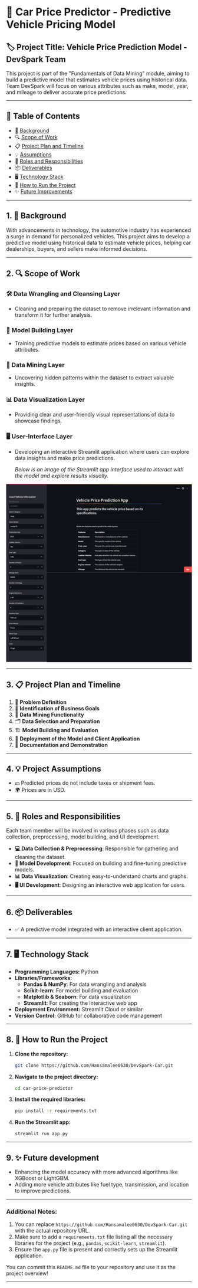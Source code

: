 # 🚗 Car Price Predictor - Predictive Vehicle Pricing Model

## 🏷 Project Title: Vehicle Price Prediction Model - DevSpark Team

This project is part of the "Fundamentals of Data Mining" module, aiming to build a predictive model that estimates vehicle prices using historical data. Team DevSpark will focus on various attributes such as make, model, year, and mileage to deliver accurate price predictions.

---

## 📑 Table of Contents

- 📖 [Background](#1-background)
- 🔍 [Scope of Work](#2-scope-of-work)
- 📋 [Project Plan and Timeline](#3-project-plan-and-timeline)
- 💡 [Assumptions](#4-project-assumptions)
- 👥 [Roles and Responsibilities](#5-roles-and-responsibilities)
- 📦 [Deliverables](#6-deliverables)
- 🖥️ [Technology Stack](#7-technology-stack)
- 🚀 [How to Run the Project](#8-run-app)
- ✨ [Future Improvements](#9-future-improvements)

---

## 1. 📖 Background

With advancements in technology, the automotive industry has experienced a surge in demand for personalized vehicles. This project aims to develop a predictive model using historical data to estimate vehicle prices, helping car dealerships, buyers, and sellers make informed decisions.

---

## 2. 🔍 Scope of Work

### 🛠 Data Wrangling and Cleansing Layer  
- Cleaning and preparing the dataset to remove irrelevant information and transform it for further analysis.

### 🧠 Model Building Layer  
- Training predictive models to estimate prices based on various vehicle attributes.

### 🔎 Data Mining Layer  
- Uncovering hidden patterns within the dataset to extract valuable insights.

### 📊 Data Visualization Layer  
- Providing clear and user-friendly visual representations of data to showcase findings.

### 🖥 User-Interface Layer  
- Developing an interactive Streamlit application where users can explore data insights and make price predictions.
  
  _*Below is an image of the Streamlit app interface used to interact with the model and explore results visually.*_

<img src="screencapture-vehicle-price-predictor-streamlit-app-2024-09-29-00_49_20.png" alt="Streamlit App Interface"><br>

---

## 3. 📋 Project Plan and Timeline

1. 🧐 **Problem Definition**
2. 🎯 **Identification of Business Goals**
3. 🧩 **Data Mining Functionality**
4. 🗂 **Data Selection and Preparation**
5. 🏗 **Model Building and Evaluation**
6. 🚀 **Deployment of the Model and Client Application**
7. 📝 **Documentation and Demonstration**

---

## 4. 💡 Project Assumptions

- 💵 Predicted prices do not include taxes or shipment fees.
- 🌍 Prices are in USD.

---

## 5. 👥 Roles and Responsibilities

Each team member will be involved in various phases such as data collection, preprocessing, model building, and UI development.

- **💻 Data Collection & Preprocessing**: Responsible for gathering and cleaning the dataset.
- **🧠 Model Development**: Focused on building and fine-tuning predictive models.
- **📊 Data Visualization**: Creating easy-to-understand charts and graphs.
- **🖥 UI Development**: Designing an interactive web application for users.

---

## 6. 📦 Deliverables

- ✅ A predictive model integrated with an interactive client application.

---

## 7. 🖥️ Technology Stack

- **Programming Languages:** Python
- **Libraries/Frameworks:**
  - **Pandas & NumPy**: For data wrangling and analysis
  - **Scikit-learn**: For model building and evaluation
  - **Matplotlib & Seaborn**: For data visualization
  - **Streamlit**: For creating the interactive web app
- **Deployment Environment:** Streamlit Cloud or similar
- **Version Control:** GitHub for collaborative code management

---

## 8. 🚀 How to Run the Project

1. **Clone the repository:**
   ```bash
   git clone https://github.com/Hansamalee0630/DevSpark-Car.git
   
2. **Navigate to the project directory:**
   ```bash
   cd car-price-predictor

3. **Install the required libraries:**
   ```bash
   pip install -r requirements.txt

3. **Run the Streamlit app:**
   ```bash
   streamlit run app.py

---

## 9. ✨ Future development

- Enhancing the model accuracy with more advanced algorithms like XGBoost or LightGBM.
- Adding more vehicle attributes like fuel type, transmission, and location to improve predictions.

---

### Additional Notes:
1. You can replace `https://github.com/Hansamalee0630/DevSpark-Car.git` with the actual repository URL.
2. Make sure to add a `requirements.txt` file listing all the necessary libraries for the project (e.g., `pandas`, `scikit-learn`, `streamlit`).
3. Ensure the `app.py` file is present and correctly sets up the Streamlit application.

You can commit this `README.md` file to your repository and use it as the project overview!

---
